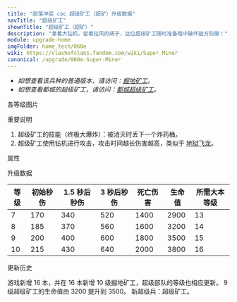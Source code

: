```yaml
---
title: "部落冲突 coc 超级矿工（超矿）升级数据"
navTitle: "超级矿工"
shownTitle: "超级矿工（超矿）"
description: "拿着大钻机，留着拉风的胡子，这位超级矿工随时准备暗中破坏敌方防御！"
module: upgrade-home
imgFolder: home_tech/060e
wiki: https://clashofclans.fandom.com/wiki/Super_Miner
canonical: /upgrade/060e-Super-Miner
---
```


- *如想查看该兵种的普通版本，请访问：[掘地矿工](/upgrade/000b-Miner)。*
- *如想查看都城的超级矿工，请访问：[都城超级矿工](/upgrade/200f-Super-Miner)。*

<UnitInfo :folder="$frontmatter.imgFolder" imgSrc="Super_Miner_info.png" :imgAlt="$frontmatter.navTitle" :description="$frontmatter.description" />

<SmallTitle>各等级图片</SmallTitle>

<Panel>
    <UnitImgGroup :folder="$frontmatter.imgFolder">
        <UnitImg imgTitle="所有等级" imgSrc="Super_Miner7.png" />
    </UnitImgGroup>
</Panel>

<SmallTitle>重要说明</SmallTitle>

1. 超级矿工的技能（终极大爆炸）：被消灭时丢下一个炸药桶。
2. 超级矿工使用钻机进行攻击，攻击时间越长伤害越高，类似于 [地狱飞龙](/upgrade/0604-Inferno-Dragon)。

<SmallTitle>属性</SmallTitle>

<UnitProperties>
    <UnitProperty pKey="攻击偏好" pValue="无" />
    <UnitProperty pKey="伤害类型" pValue="单体伤害" />
    <UnitProperty pKey="攻击的目标" pValue="仅地面目标" />
    <UnitProperty pKey="占据人口" pValue="24" />
    <UnitProperty pKey="移动速度" pValue="4 格/秒 (进攻)<br>2.8 格/秒 (防守)" />
    <UnitProperty pKey="攻击速度" pValue="0.25 秒/次" />
    <UnitProperty pKey="攻击距离" pValue="0.6 格" />
    <UnitProperty pKey="死亡后的爆炸半径" pValue="2 格" />
    <UnitProperty pKey="最低矿工等级" pValue="7" />
    <UnitProperty pKey="最低大本等级" pValue="13" />
    <UnitProperty pKey="强化费用" pValue="2.5 万黑油" />
    <UnitProperty pKey="强化有效期" pValue="3 天" />
    <UnitProperty pKey="训练时间" pValue="120" :isTrainingTime="true" />
</UnitProperties>

<SmallTitle>升级数据</SmallTitle>

<UnitTable>

| 等级 |  初始秒伤  |  1.5 秒后秒伤  | 3 秒后秒伤 |  死亡伤害 | 生命值 |所需大本等级|
| ---- |    ----   |      ----     |    ----   |    ----   |  ---- |    ----   |
|   7  |    170    |      340      |     520   |    1400   |  2900 |     13    |
|   8  |    185    |      370      |     560   |    1600   |  3200 |     14    |
|   9  |    200    |      400      |     600   |    1800   |  3500 |     15    |
|  10  |    215    |      430      |     640   |    2000   |  3800 |     16    |
</UnitTable>

<SmallTitle>更新历史</SmallTitle>

<Timeline>
    <TimelineItem date="2023/12/12">
        <TimelineRow>游戏新增 16 本，并在 16 本新增 10 级掘地矿工，超级部队的等级也相应更新。</TimelineRow>
    </TimelineItem>
    <TimelineItem date="2023/06/12">
        <TimelineRow>9 级超级矿工的生命值由 3200 提升到 3500。</TimelineRow>
    </TimelineItem>
    <TimelineItem date="2022/12/12">
        <TimelineRow>新超级兵：超级矿工。</TimelineRow>
    </TimelineItem>
    <TimelineItem :historyBottom="true" />
</Timeline>